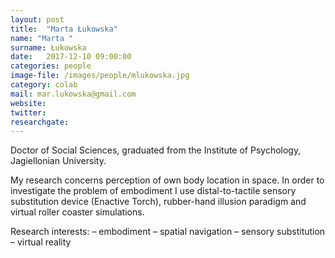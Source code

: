 ```yaml
---
layout: post
title:  "Marta Łukowska"
name: "Marta "
surname: Łukowska
date:   2017-12-10 09:00:00
categories: people
image-file: /images/people/mlukowska.jpg
category: colab
mail: mar.lukowska@gmail.com
website:
twitter:
researchgate:
---
```


Doctor of Social Sciences, graduated from the Institute of Psychology, Jagiellonian University.

My research concerns perception of own body location in space. In order to investigate the problem of embodiment I use distal-to-tactile sensory substitution device (Enactive Torch), rubber-hand illusion paradigm and virtual roller coaster simulations.

Research interests:
– embodiment
– spatial navigation
– sensory substitution
– virtual reality
